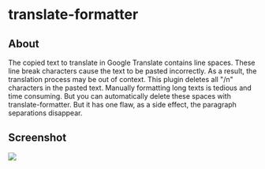 
# translate-formatter

## About

The copied text to  translate in Google Translate contains line spaces. These line break characters cause the text to be pasted incorrectly. As a result, the translation process may be out of context. This plugin deletes all "/n" characters in the pasted text. Manually formatting long texts is tedious and time consuming. But you can automatically delete these spaces with translate-formatter. But it has one flaw, as a side effect, the paragraph separations disappear.

## Screenshot


![](https://media.giphy.com/media/l9ltJBEMMzG9lPFpPM/giphy.gif)
